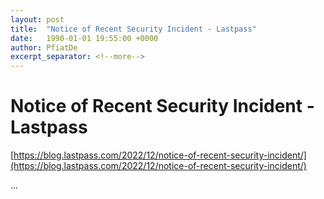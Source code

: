 ```yaml
---
layout: post
title:  "Notice of Recent Security Incident - Lastpass"
date:   1990-01-01 19:55:00 +0000
author: PfiatDe
excerpt_separator: <!--more-->
---
```


# Notice of Recent Security Incident - Lastpass
[https://blog.lastpass.com/2022/12/notice-of-recent-security-incident/](https://blog.lastpass.com/2022/12/notice-of-recent-security-incident/)

...
<!--more-->
